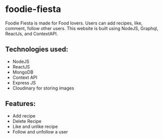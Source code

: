 # foodie-fiesta
Foodie Fiesta is made for Food lovers. Users can add recipes, like, comment, follow other users. This website is built using NodeJS, Graphql, ReactJs, and ContextAPI. 

## Technologies used:
* NodeJS
* ReactJS
* MongoDB
* Context API
* Express JS
* Cloudinary for storing images

## Features:
* Add recipe
* Delete Recipe
* Like and unlike recipe
* Follow and unfollow a user
